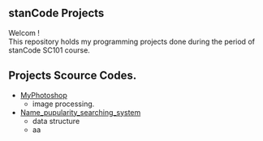 ## stanCode Projects
Welcom !\
This repository holds my programming projects done during the period of stanCode SC101 course.

## Projects Scource Codes.
* [MyPhotoshop](https://github.com/easyawei/MystanCodeProjects/blob/main/MystanCodeProjects/my_photoshop/stanCodeshop.py)
  * image processing.
* [Name_pupularity_searching_system](https://github.com/easyawei/MystanCodeProjects/blob/main/MystanCodeProjects/searching_system_name/babygraphics.py)
  * data structure  
  * aa

